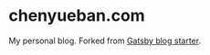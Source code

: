 # chenyueban.com
My personal blog. Forked from [Gatsby blog starter](https://github.com/gatsbyjs/gatsby-starter-blog).